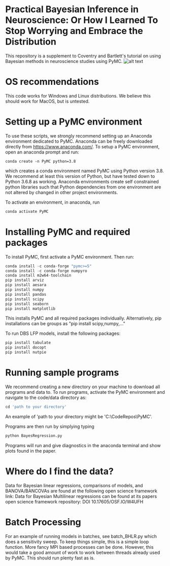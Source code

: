 # Practical Bayesian Inference in Neuroscience: Or How I Learned To Stop Worrying and Embrace the Distribution
This repository is a supplement to Coventry and Bartlett's tutorial on using Bayesian methods in neuroscience studies using PyMC.
![alt text](https://github.com/bscoventry/BayesianNeuralAnalysis/blob/main/BayesSplanation.jpg?raw=true)

# OS recommendations
This code works for Windows and Linux distributions. We believe this should work for MacOS, but is untested.

# Setting up a PyMC environment
To use these scripts, we strongly recommend setting up an Anaconda environment dedicated to PyMC. Anaconda can be freely downloaded directly from https://www.anaconda.com/. To setup a PyMC environment, open an anaconda prompt and run:
```
conda create -n PyMC python=3.8
```
which creates a conda environment named PyMC using Python version 3.8. We recommend at least this version of Python, but have tested down to Python 3.6.8 as working. Anaconda environments create self constrained python libraries such that Python dependencies from one environment are not altered by changed in other project environments. 

To activate an environment, in anaconda, run
```python
conda activate PyMC
```

# Installing PyMC and required packages
To install PyMC, first activate a PyMC environment. Then run:
```python
conda install -c conda-forge "pymc>=5"
conda install -c conda-forge numpyro
conda install m2w64-toolchain
pip install arviz
pip install aesara
pip install numpy
pip install pandas
pip install scipy
pip install seaborn
pip install matplotlib
```
This installs PyMC and all required packages individually. Alternatively, pip installations can be groups as "pip install scipy,numpy,..."

To run DBS LFP models, install the following packages:
```python
pip install tabulate
pip install docopt
pip install nutpie
```

# Running sample programs
We recommend creating a new directory on your machine to download all programs and data to. To run programs, activate the PyMC environment and navigate to the code/data directory as:
```python
cd 'path to your directory'
```
An example of 'path to your directory might be 'C:\CodeRepos\PyMC'.

Programs are then run by simplying typing
```python
python BayesRegression.py
```
Programs will run and give diagnostics in the anaconda terminal and show plots found in the paper.

# Where do I find the data?
Data for Bayesian linear regressions, comparisons of models, and BANOVA/BANCOVAs are found at the following open science framework link:
Data for Bayesian Multilinear regressions can be found at its papers open science framework repository: DOI 10.17605/OSF.IO/W4UFH

# Batch Processing
For an example of running models in batches, see batch_BHLR.py which does a sensitivity sweep. To keep things simple, this is a simple loop function. More fancy MPI based processes can be done. However,
this would take a good amount of work to work between threads already used by PyMC. This should run plenty fast as is.
